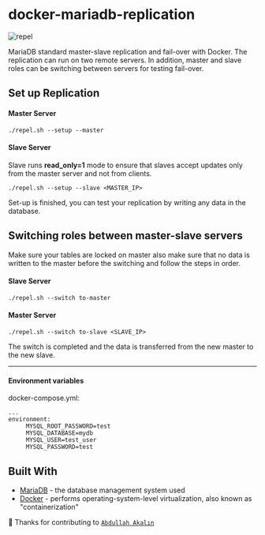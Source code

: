 # docker-mariadb-replication
![repel](https://liquipedia.net/commons/images/thumb/e/ee/Omniknight_degen_aura.png/50px-Omniknight_degen_aura.png)

MariaDB standard master-slave replication and fail-over with Docker. The replication can run on two remote servers. In addition, master and slave roles can be switching between servers for testing fail-over.

## Set up Replication 
#### Master Server

```
./repel.sh --setup --master
```

#### Slave Server

Slave runs **read_only=1** mode to ensure that slaves accept updates only from the master server and not from clients.

```
./repel.sh --setup --slave <MASTER_IP>
```

Set-up is finished, you can test your replication by writing any data in the database.

## Switching roles between master-slave servers 

Make sure your tables are locked on master also make sure that no data is written to the master before the switching and follow the steps in order.

#### Slave Server 

```
./repel.sh --switch to-master
```

#### Master Server

```
./repel.sh --switch to-slave <SLAVE_IP>
```
The switch is completed and the data is transferred from the new master to the new slave.

---

#### Environment variables
docker-compose.yml:
```
...
environment:
     MYSQL_ROOT_PASSWORD=test
     MYSQL_DATABASE=mydb
     MYSQL_USER=test_user
     MYSQL_PASSWORD=test
```
## Built With

* [MariaDB](https://mariadb.org/about/) - the database management system used
* [Docker](https://www.docker.com/why-docker) - performs operating-system-level virtualization, also known as "containerization"

:tada: Thanks for contributing to <a href="https://github.com/armut" target="blank">`Abdullah Akalın`</a> 
